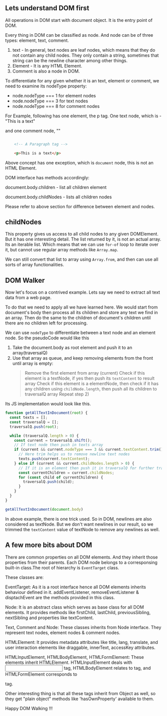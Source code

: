 ## Lets understand DOM first
All operations in DOM start with document object. It is the entry point of DOM.

Every thing in DOM can be classified as node. And node can be of three types: element, text, comment. 
1. text - In general, text nodes are leaf nodes, which means that they do not contain any child nodes. They only contain a string, sometimes that string can be the newline character among other things.
2. Element - It is any HTML Element. 
3. Comment is also a node in DOM.

To differentiate for any given whether it is an text, element or comment, we need to examine its nodeType property:
- node.nodeType === 1 for element nodes
- node.nodeType === 3 for text nodes
- node.nodeType === 8 for comment nodes

For Example, following has one element, the p tag. One text node, which is - "This is a text"

and one comment node, "<!-- A Paragraph tag -->"

```html

    <!-- A Paragraph tag -->

    <p>This is a text</p>

```

Above concept has one exception, which is `document` node, this is not an HTML Element.



DOM interface has methods accordingly:

document.body.children - list all children element

document.body.childNodes - lists all children nodes

Please refer to above section for difference between element and nodes.

## childNodes
This property gives us access to all child nodes to any given DOMElement. But it has one
interesting detail.  The list returned by it, is not an actual array. Its an iterable list.
Which means that we can use `for-of` loop to iterate over it, but cannot use regular array
methods like `Array.map`. 

We can still convert that list to array using `Array.from`, and then can use all sorts of
array functionalities.

## DOM Walker

Now let's focus on a contrived example.  Lets say we need to extract all text data from a web page.

To do that we need to apply all we have learned here.  We would start from document's body
then process all its children and store any text we find in an array. Then do the same to the
children of document's children until there are no children left for processing.

We can use `nodeType` to differentiate between a text node and an element node.
So the pseudoCode would like this

1. Take the document.body as root element and push it to an array(traversalQ)
2. Use that array as queue, and keep removing elements from the front until array is empty:
    > Remove the first element from array (current)
    > Check if this element is a textNode, if yes then push its `textContent` to result array
    > Check if this element is a elementNode, then check if it has any children using               `childNode.length`, then push all its children to traversalQ array
    > Repeat step 2)

Its JS implementation would look like this.

```js
function getAllTextInDocument(root) {
  const texts = [];
  const traversalQ = [];
  traversalQ.push(root);

  while (traversalQ.length > 0) {
    const current = traversalQ.shift();
    // If text node then push in texts array
    if (current && current.nodeType === 3 && current.textContent.trim()) {
      // Here trim helps us to remove newline text nodes
      texts.push(current.textContent);
    } else if (current && current.childNodes.length > 0) {
      // If it is an element then push it in traversalQ for further traversal
      const currentChildren = current.childNodes;
      for (const child of currentChildren) {
        traversalQ.push(child);
      }
    }
  }
}

getAllTextInDocument(document.body)
```

In above example, there is one trick used. So in DOM, newlines are also considered as textNode.
But we don't want newlines in our result, so we trimmed the `textContent` value of textNode to
remove any newlines as well.

## A few more bits about DOM

There are common properties on all DOM elements.  And they inherit those properties from their
parents.  Each DOM node belongs to a corresponsing built-in class.The root of hierarchy is `EventTarget` class.

These classes are:

EventTarget: As it is a root interface hence all DOM elements inherits behaviour defined in it. addEventListener, removeEventListener & disptachEvent are the methods provided in this class.

Node: It is an abstract class which serves as base class for all DOM elements. It provides methods
like firstChild, lastChild, previousSibling, nextSibling and properties like textContent.

Text, Comment and Node: These classes inherits from Node interface. They represent text nodes, element nodes & comment nodes.

HTMLElement: It provides metadata attributes like title, lang, translate, and user interaction elements like draggable, innerText, accessKey attributes.

HTMLInputElement, HTMLBodyElement, HTMLFormElement: These elements inherit HTMLElement.     HTMLInputElement deals with <input> tag, HTMLBodyElement relates to <body> tag, and HTMLFormElement
corresponds to <form> tag.

Other interesting thing is that all these tags inherit from Object as well, so they get "plain object"
methods like 'hasOwnProperty' available to them.

Happy DOM Walking !!!